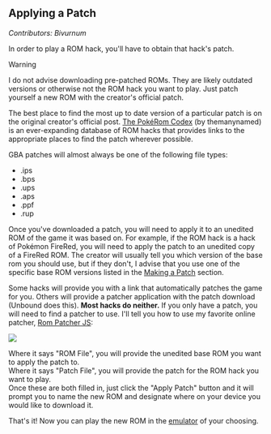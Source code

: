 ## Applying a Patch
*Contributors: Bivurnum*

In order to play a ROM hack, you'll have to obtain that hack's patch.

> [!WARNING]
> I do not advise downloading pre-patched ROMs. They are likely outdated versions or otherwise not the ROM hack you want to play. Just patch yourself a new ROM with the creator's official patch.

The best place to find the most up to date version of a particular patch is on the original creator's official post. [The PokéRom Codex](https://pokeromcodex.notion.site/8f188f1761b9430f9adb68833c44e5b8?v=bb31503a729442f798b4233509dacab8) (by themanynamed) is an ever-expanding database of ROM hacks that provides links to the appropriate places to find the patch wherever possible.

GBA patches will almost always be one of the following file types:
* .ips
* .bps
* .ups
* .aps
* .ppf
* .rup

Once you've downloaded a patch, you will need to apply it to an unedited ROM of the game it was based on. For example, if the ROM hack is a hack of Pokémon FireRed, you will need to apply the patch to an unedited copy of a FireRed ROM. The creator will usually tell you which version of the base rom you should use, but if they don't, I advise that you use one of the specific base ROM versions listed in the [Making a Patch](https://github.com/Bivurnum/decomps-resources/wiki/Making-a-Patch) section.

Some hacks will provide you with a link that automatically patches the game for you. Others will provide a patcher application with the patch download (Unbound does this). **Most hacks do neither.** If you only have a patch, you will need to find a patcher to use. I'll tell you how to use my favorite online patcher, [Rom Patcher JS](https://www.marcrobledo.com/RomPatcher.js/):

![](https://github.com/Bivurnum/decomps-resources/blob/main/assets/images/rom_patcher_normal.png)

Where it says "ROM File", you will provide the unedited base ROM you want to apply the patch to.  
Where it says "Patch File", you will provide the patch for the ROM hack you want to play.  
Once these are both filled in, just click the "Apply Patch" button and it will prompt you to name the new ROM and designate where on your device you would like to download it.

That's it! Now you can play the new ROM in the [emulator](https://github.com/Bivurnum/decomps-resources/wiki/Emulators) of your choosing.
